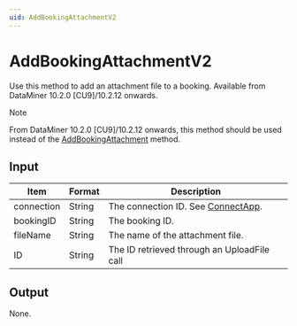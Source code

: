 ```yaml
---
uid: AddBookingAttachmentV2
---
```


# AddBookingAttachmentV2

Use this method to add an attachment file to a booking. Available from DataMiner 10.2.0 \[CU9\]/10.2.12 onwards.

> [!NOTE]
> From DataMiner 10.2.0 \[CU9\]/10.2.12 onwards, this method should be used instead of the [AddBookingAttachment](xref:AddBookingAttachment) method.

## Input

| Item       | Format | Description                                          |
|------------|--------|------------------------------------------------------|
| connection | String | The connection ID. See [ConnectApp](xref:ConnectApp). |
| bookingID  | String | The booking ID.                                      |
| fileName   | String | The name of the attachment file.                     |
| ID         | String | The ID retrieved through an UploadFile call          |

## Output

None.
